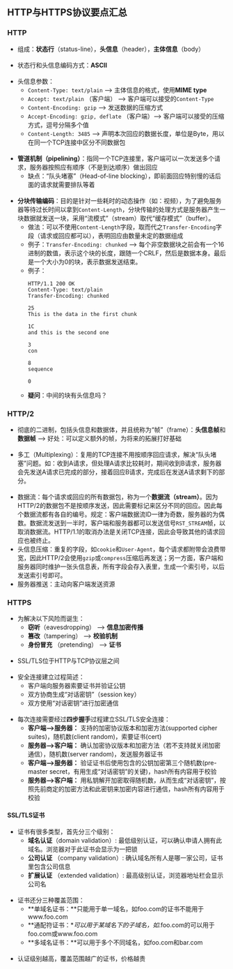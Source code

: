## HTTP与HTTPS协议要点汇总

### HTTP

- 组成：**状态行**（status-line），**头信息**（header），**主体信息**（body）
<br><br>
- 状态行和头信息编码方式：**ASCII**
<br><br>
- 头信息参数：
  - `Content-Type: text/plain` --> 主体信息的格式，使用**MIME type**
  - `Accept: text/plain` （客户端） --> 客户端可以接受的`Content-Type`
  - `Content-Encoding: gzip` --> 发送数据的压缩方式
  - `Accept-Encoding: gzip, deflate` （客户端）--> 客户端可以接受的压缩方式，逗号分隔多个值
  - `Content-Length: 3485` --> 声明本次回应的数据长度，单位是Byte，用以在同一个TCP连接中区分不同数据包
<br><br>
- **管道机制（pipelining）**：指同一个TCP连接里，客户端可以一次发送多个请求，服务器按照应有顺序（不是到达顺序）做出回应
  - 缺点：“队头堵塞”（Head-of-line blocking），即前面回应特别慢的话后面的请求就需要排队等着
<br><br>
- **分块传输编码**：目的是针对一些耗时的动态操作（如：视频），为了避免服务器等待过长时间以拿到`Content-Length`，分块传输的处理方式是服务器产生一块数据就发送一块，采用“流模式”（stream）取代“缓存模式”（buffer）。
  - 做法：可以不使用`Content-Length`字段，取而代之`Transfer-Encoding`字段（请求或回应都可以），表明回应由数量未定的数据组成
  - 例子：`Transfer-Encoding: chunked` --> 每个非空数据块之前会有一个16进制的数值，表示这个块的长度，跟随一个CRLF，然后是数据本身。最后是一个大小为0的块，表示数据发送结束。
  - 例子：<br>
    ```
    HTTP/1.1 200 OK
    Content-Type: text/plain
    Transfer-Encoding: chunked

    25
    This is the data in the first chunk

    1C
    and this is the second one

    3
    con

    8
    sequence

    0
    ```
  - **疑问**：中间的块有头信息吗？

### HTTP/2

- 彻底的二进制，包括头信息和数据体，并且统称为“帧”（frame）：**头信息帧**和**数据帧** --> 好处：可以定义额外的帧，为将来的拓展打好基础
<br><br>
- 多工（Multiplexing）：复用的TCP连接不用按顺序回应请求，解决“队头堵塞”问题。如：收到A请求，但处理A请求比较耗时，期间收到B请求，服务器会先发送A请求已完成的部分，接着回应B请求，完成后在发送A请求剩下的部分。
<br><br>
- 数据流：每个请求或回应的所有数据包，称为一个**数据流（stream）**。因为HTTP/2的数据包不是按顺序发送，因此需要标记来区分不同的回应。因此每个数据流都有各自的编号。规定：客户端数据流ID一律为奇数，服务器的为偶数。数据流发送到一半时，客户端和服务器都可以发送信号`RST_STREAM`帧，以取消数据流。HTTP/1.1的取消办法是关闭TCP连接，因此会导致其他的请求回应也被终止。
- 头信息压缩：重复的字段，如`cookie`和`User-Agent`，每个请求都附带会浪费带宽，因此HTTP/2会使用`gzip`或`compress`压缩后再发送；另一方面，客户端和服务器同时维护一张头信息表，所有字段会存入表里，生成一个索引号，以后发送索引号即可。
- 服务器推送：主动向客户端发送资源

### HTTPS

- 为解决以下风险而诞生：
  - **窃听**（eavesdropping） --> **信息加密传播**
  - **篡改**（tampering） --> **校验机制**
  - **身份冒充** （pretending） --> **证书**
<br><br>
- SSL/TLS位于HTTP与TCP协议层之间
<br><br>
- 安全连接建立过程简述：
  - 客户端向服务器索要证书并验证公钥
  - 双方协商生成“对话密钥”（session key）
  - 双方使用“对话密钥”进行加密通信
<br><br>
- 每次连接需要经过**四步握手**过程建立SSL/TLS安全连接：
  - **客户端-->服务器：** 支持的加密协议版本和加密方法(supported cipher suites)，随机数(client random)，索要证书(cert)
  - **服务器-->客户端：** 确认加密协议版本和加密方法（若不支持就关闭加密通信），随机数(server random)，发送服务器证书
  - **客户端-->服务器：** 验证证书后使用包含的公钥加密第三个随机数(pre-master secret，有用生成“对话密钥”的关键)，hash所有内容用于校验
  - **服务器-->客户端：** 用私钥解开加密取得随机数，从而生成“对话密钥”，按照先前商定的加密方法和此密钥来加密内容进行通信，hash所有内容用于校验

#### SSL/TLS证书

- 证书有很多类型，首先分三个级别：
  - **域名认证**（domain validation）: 最低级别认证，可以确认申请人拥有此域名。浏览器对于此证书会显示为一把锁
  - **公司认证** （company validation）: 确认域名所有人是哪一家公司，证书里包含公司信息
  - **扩展认证** （extended validation）: 最高级别认证，浏览器地址栏会显示公司名
  <br><br>
- 证书还分三种覆盖范围：
  - **单域名证书：**只能用于单一域名，如foo.com的证书不能用于www.foo.com
  - **通配符证书：**可以用于某域名下的子域名，如*.foo.com的可以用于foo.com或www.foo.com
  - **多域名证书：**可以用于多个不同域名，如foo.com和bar.com
<br><br>
- 认证级别越高，覆盖范围越广的证书，价格越贵
<br><br>
